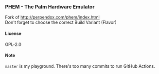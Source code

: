 ### PHEM - The Palm Hardware Emulator
Fork of http://perpendox.com/phem/index.html  
Don't forget to choose the correct Build Variant (Flavor)

#### License
GPL-2.0

#### Note
`master` is my playground. There's too many commits to run GitHub Actions.
